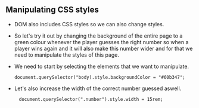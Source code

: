 ## Manipulating CSS styles

- DOM also includes CSS styles so we can also change styles.
- So let's try it out by changing the background of the entire page to a green colour whenever the player guesses the right number so when a player wins again and it will also make this number wider and for that we need to manipulate the styles of this page. 
- We need to start by selecting the elements that we want to manipulate. 
  ```
  document.querySelector("body).style.backgroundColor = "#60b347";
  ```

- Let's also increase the width of the correct number guessed aswell.
 
 ```
      document.querySelector(".number").style.width = 15rem;
 ```